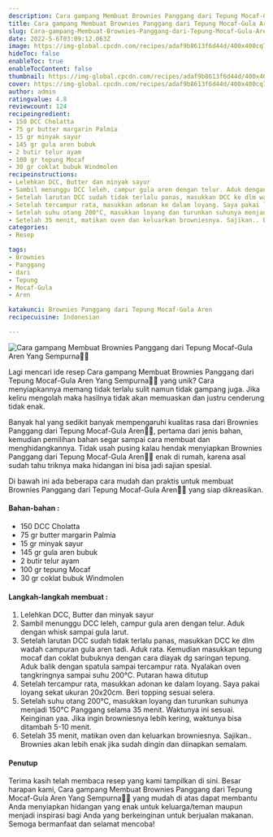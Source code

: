 ```yaml
---
description: Cara gampang Membuat Brownies Panggang dari Tepung Mocaf-Gula Aren Yang Sempurna"
title: Cara gampang Membuat Brownies Panggang dari Tepung Mocaf-Gula Aren Yang Sempurna
slug: Cara-gampang-Membuat-Brownies-Panggang-dari-Tepung-Mocaf-Gula-Aren-Yang-Sempurna
date: 2022-5-6T03:09:12.063Z
image: https://img-global.cpcdn.com/recipes/adaf9b8613f6d44d/400x400cq70/photo.jpg
hideToc: false
enableToc: true
enableTocContent: false
thumbnail: https://img-global.cpcdn.com/recipes/adaf9b8613f6d44d/400x400cq70/photo.jpg
cover: https://img-global.cpcdn.com/recipes/adaf9b8613f6d44d/400x400cq70/photo.jpg
author: admin
ratingvalue: 4.8
reviewcount: 124
recipeingredient:
- 150 DCC Cholatta
- 75 gr butter margarin Palmia
- 15 gr minyak sayur
- 145 gr gula aren bubuk
- 2 butir telur ayam
- 100 gr tepung Mocaf
- 30 gr coklat bubuk Windmolen
recipeinstructions:
- Lelehkan DCC, Butter dan minyak sayur
- Sambil menunggu DCC leleh, campur gula aren dengan telur. Aduk dengan whisk sampai gula larut.
- Setelah larutan DCC sudah tidak terlalu panas, masukkan DCC ke dlm wadah campuran gula aren tadi. Aduk rata. Kemudian masukkan tepung mocaf dan coklat bubuknya dengan cara diayak dg saringan tepung. Aduk balik dengan spatula sampai tercampur rata. Nyalakan oven tangkringnya sampai suhu 200°C. Putaran hawa ditutup
- Setelah tercampur rata, masukkan adonan ke dalam loyang. Saya pakai loyang sekat ukuran 20x20cm. Beri topping sesuai selera.
- Setelah suhu otang 200°C, masukkan loyang dan turunkan suhunya menjadi 150°C Panggang selama 35 menit. Waktunya ini sesuai. Keinginan yaa. Jika ingin browniesnya lebih kering, waktunya bisa ditambah 5-10 menit.
- Setelah 35 menit, matikan oven dan keluarkan browniesnya. Sajikan.. Brownies akan lebih enak jika sudah dingin dan diinapkan semalam.
categories:
- Resep

tags:
- Brownies
- Panggang
- dari
- Tepung
- Mocaf-Gula
- Aren

katakunci: Brownies Panggang dari Tepung Mocaf-Gula Aren
recipecuisine: Indonesian

---
```


![Cara gampang Membuat Brownies Panggang dari Tepung Mocaf-Gula Aren Yang Sempurna👩‍🍳](https://img-global.cpcdn.com/recipes/adaf9b8613f6d44d/400x400cq70/photo.jpg)

Lagi mencari ide resep Cara gampang Membuat Brownies Panggang dari Tepung Mocaf-Gula Aren Yang Sempurna👩‍🍳 yang unik? Cara menyiapkannya memang tidak terlalu sulit namun tidak gampang juga. Jika keliru mengolah maka hasilnya tidak akan memuaskan dan justru cenderung tidak enak.

Banyak hal yang sedikit banyak mempengaruhi kualitas rasa dari Brownies Panggang dari Tepung Mocaf-Gula Aren👩‍🍳, pertama dari jenis bahan, kemudian pemilihan bahan segar sampai cara membuat dan menghidangkannya. Tidak usah pusing kalau hendak menyiapkan Brownies Panggang dari Tepung Mocaf-Gula Aren👩‍🍳 enak di rumah, karena asal sudah tahu triknya maka hidangan ini bisa jadi sajian spesial.

Di bawah ini ada beberapa cara mudah dan praktis untuk membuat Brownies Panggang dari Tepung Mocaf-Gula Aren👩‍🍳 yang siap dikreasikan.

<!--inarticleads1-->

#### Bahan-bahan :

- 150 DCC Cholatta
- 75 gr butter margarin Palmia
- 15 gr minyak sayur
- 145 gr gula aren bubuk
- 2 butir telur ayam
- 100 gr tepung Mocaf
- 30 gr coklat bubuk Windmolen

<!--inarticleads2-->

#### Langkah-langkah membuat :

1. Lelehkan DCC, Butter dan minyak sayur
1. Sambil menunggu DCC leleh, campur gula aren dengan telur. Aduk dengan whisk sampai gula larut.
1. Setelah larutan DCC sudah tidak terlalu panas, masukkan DCC ke dlm wadah campuran gula aren tadi. Aduk rata. Kemudian masukkan tepung mocaf dan coklat bubuknya dengan cara diayak dg saringan tepung. Aduk balik dengan spatula sampai tercampur rata. Nyalakan oven tangkringnya sampai suhu 200°C. Putaran hawa ditutup
1. Setelah tercampur rata, masukkan adonan ke dalam loyang. Saya pakai loyang sekat ukuran 20x20cm. Beri topping sesuai selera.
1. Setelah suhu otang 200°C, masukkan loyang dan turunkan suhunya menjadi 150°C Panggang selama 35 menit. Waktunya ini sesuai. Keinginan yaa. Jika ingin browniesnya lebih kering, waktunya bisa ditambah 5-10 menit.
1. Setelah 35 menit, matikan oven dan keluarkan browniesnya. Sajikan.. Brownies akan lebih enak jika sudah dingin dan diinapkan semalam.

#### Penutup

Terima kasih telah membaca resep yang kami tampilkan di sini. Besar harapan kami, Cara gampang Membuat Brownies Panggang dari Tepung Mocaf-Gula Aren Yang Sempurna👩‍🍳 yang mudah di atas dapat membantu Anda menyiapkan hidangan yang enak untuk keluarga/teman maupun menjadi inspirasi bagi Anda yang berkeinginan untuk berjualan makanan. Semoga bermanfaat dan selamat mencoba!